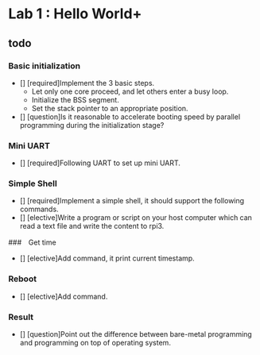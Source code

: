 # Lab 1 : Hello World+


## todo

### Basic initialization

- [] [required]Implement the 3 basic steps.
  - Let only one core proceed, and let others enter a busy loop.
  - Initialize the BSS segment.
  - Set the stack pointer to an appropriate position.
- [] [question]Is it reasonable to accelerate booting speed by parallel programming during the initialization stage?

### Mini UART
- [] [required]Following UART to set up mini UART.

### Simple Shell

- [] [required]Implement a simple shell, it should support the following commands.
- [] [elective]Write a program or script on your host computer which can read a text file and write the content to rpi3.

###　Get time

- [] [elective]Add <timestamp> command, it print current timestamp.

### Reboot

- [] [elective]Add <reboot> command.

### Result
- [] [question]Point out the difference between bare-metal programming and programming on top of operating system.